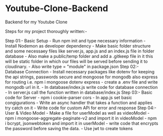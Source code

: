 
# Youtube-Clone-Backend

Backend for my Youtube Clone

Steps for my project thoroughly written:-

Step 01:-  Basic Setup
    - Run npm init and type necessary information
    - Install Nodemon as developer dependency
    - Make basic folder structure and some necessaey files like server.js, app.js and an index.js file in folder database
    - Also make a public/temp folder and add a .gitkeep file in it this will be static folder in which our files will be served before sending it to cloudinary.
    - Also write type = "module" in package.json
Step 02:- Database Connection
    - Install necessary packages like dotenv for keeping the api strings, passwords secure and mongoose for mongodb also express for routing i.e. npm i mongoose dotenv express
    - create a .env file and write mongodb url in it.
    - In database/index.js write code for database connection
    - In server.js call the function written in database/index.js
Step 03:- Basic code for Server
    - npm i cookie-parser cors
    - In app.js set basic congigurations
    - Write an async handler that takes a function and applies try catch on it
    - Write code for custom APi for error and response
Step 04:-  User & Video Model
    - Make a file for userModel as well as videoModel
    - npm i mongoose-aggregate-paginate-v2 and import it in videoModel
    - npm i bcrypt, jsonwebtoken and import it in userModel
    - write code that encrypts the password before saving the data.
    - Use jwt to create tokens
